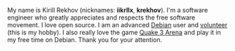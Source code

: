 My name is Kirill Rekhov (nicknames: **iikrllx**, **krekhov**). I'm a software engineer who greatly appreciates and respects the free software movement. I love open source. I am an advanced [Debian](https://www.debian.org/) user and [volunteer](https://www.debian.org/intro/help.en.html) (this is my hobby). I also really love the game [Quake 3 Arena](https://ioquake3.org/) and play it in my free time on Debian. Thank you for your attention.

